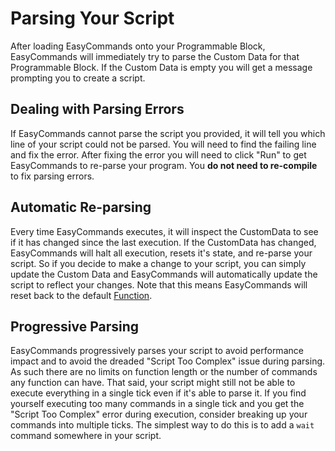 # Parsing Your Script

After loading EasyCommands onto your Programmable Block, EasyCommands will immediately try to parse the Custom Data for that Programmable Block.  If the Custom Data is empty you will get a message prompting you to create a script.

## Dealing with Parsing Errors

If EasyCommands cannot parse the script you provided, it will tell you which line of your script could not be parsed.  You will need to find the failing line and fix the error.  After fixing the error you will need to click "Run" to get EasyCommands to re-parse your program.  You **do not need to re-compile** to fix parsing errors.

## Automatic Re-parsing

Every time EasyCommands executes, it will inspect the CustomData to see if it has changed since the last execution.  If the CustomData has changed, EasyCommands will halt all execution, resets it's state, and re-parse your script.  So if you decide to make a change to your script, you can simply update the Custom Data and EasyCommands will automatically update the script to reflect your changes.  Note that this means EasyCommands will reset back to the default [Function](https://spaceengineers.merlinofmines.com/EasyCommands/functions "Functions").

## Progressive Parsing

EasyCommands progressively parses your script to avoid performance impact and to avoid the dreaded "Script Too Complex" issue during parsing.  As such there are no limits on function length or the number of commands any function can have.  That said, your script might still not be able to execute everything in a single tick even if it's able to parse it.  If you find yourself executing too many commands in a single tick and you get the "Script Too Complex" error during execution, consider breaking up your commands into multiple ticks.  The simplest way to do this is to add a ```wait``` command somewhere in your script.


